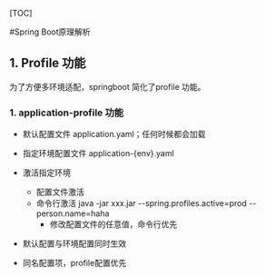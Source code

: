 [TOC]


#Spring Boot原理解析

## 1. Profile 功能
为了方便多环境适配，springboot 简化了profile 功能。


### 1. application-profile 功能
* 默认配置文件 application.yaml；任何时候都会加载
* 指定环境配置文件  application-{env}.yaml
* 激活指定环境
  * 配置文件激活
  * 命令行激活 java -jar xxx.jar --spring.profiles.active=prod  --person.name=haha
    * 修改配置文件的任意值，命令行优先

* 默认配置与环境配置同时生效
* 同名配置项，profile配置优先


 